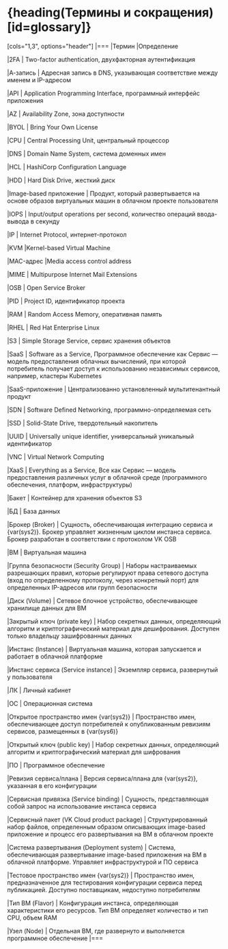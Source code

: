 # {heading(Термины и сокращения)[id=glossary]}

[cols="1,3", options="header"]
|===
|Термин
|Определение

|2FA
|
Two-factor authentication, двухфакторная аутентификация

|А-запись
|
Адресная запись в DNS, указывающая соответствие между именем и IP-адресом

|API
|
Application Programming Interface, программный интерфейс приложения

|AZ
|
Availability Zone, зона доступности

|BYOL
|
Bring Your Own License

|CPU
|
Central Processing Unit, центральный процессор

|DNS
|
Domain Name System, система доменных имен

|HCL
|
HashiCorp Configuration Language

|HDD
|
Hard Disk Drive, жесткий диск

|Image-based приложение
|
Продукт, который развертывается на основе образов виртуальных машин в облачном проекте пользователя

|IOPS
|
Input/output operations per second, количество операций ввода-вывода в секунду

|IP
|
Internet Protocol, интернет-протокол

|KVM
|Kernel-based Virtual Machine

|MAC-адрес
|Media access control address

|MIME
|
Multipurpose Internet Mail Extensions

|OSB
|
Open Service Broker

|PID
|
Project ID, идентификатор проекта

|RAM
|
Random Access Memory, оперативная память

|RHEL
|
Red Hat Enterprise Linux

|S3
|
Simple Storage Service, сервис хранения объектов

|SaaS
|
Software as a Service, Программное обеспечение как Сервис — модель предоставления облачных вычислений, при которой потребитель получает доступ к использованию независимых сервисов, например, кластеры Kubernetes

|SaaS-приложение
|
Централизованно установленный мультитенантный продукт

|SDN
|
Software Defined Networking, программно-определяемая сеть

|SSD
|
Solid-State Drive, твердотельный накопитель

|UUID
|
Universally unique identifier, универсальный уникальный идентификатор

|VNC
|
Virtual Network Computing

|XaaS
|
Everything as a Service, Все как Сервис — модель предоставления различных услуг в облачной среде (программного обеспечения, платформ, инфраструктуры)

|Бакет
|
Контейнер для хранения объектов S3

|БД
|
База данных

|Брокер (Broker)
|
Сущность, обеспечивающая интеграцию сервиса и {var(sys2)}. Брокер управляет жизненным циклом инстанса сервиса. Брокер разработан в соответствии с протоколом VK OSB

|ВМ
|
Виртуальная машина

|Группа безопасности (Security Group)
|
Наборы настраиваемых разрешающих правил, которые регулируют права сетевого доступа (вход по определенному протоколу, через конкретный порт) для определенных IP-адресов или групп безопасности

|Диск (Volume)
|
Сетевое блочное устройство, обеспечивающее хранилище данных для ВМ

|Закрытый ключ (private key)
|
Набор секретных данных, определяющий алгоритм и криптографический материал для дешифрования. Доступен только владельцу зашифрованных данных

|Инстанс (Instance)
|
Виртуальная машина, которая запускается и работает в облачной платформе

|Инстанс сервиса (Service instance)
|
Экземпляр сервиса, развернутый у пользователя

|ЛК
|
Личный кабинет

|ОС
|
Операционная система

|Открытое пространство имен {var(sys2)}
|
Пространство имен, обеспечивающее доступ потребителей к опубликованным ревизиям сервисов, размещенных в {var(sys6)}

|Открытый ключ (public key)
|
Набор секретных данных, определяющий алгоритм и криптографический материал для шифрования

|ПО
|
Программное обеспечение

|Ревизия сервиса/плана
|
Версия сервиса/плана для {var(sys2)}, указанная в его конфигурации

|Сервисная привязка (Service binding)
|
Сущность, представляющая собой запрос на использование инстанса сервиса

|Сервисный пакет (VK Cloud product package)
|
Структурированный набор файлов, определенным образом описывающих image-based приложение и процесс его развертывания на ВМ в облачном проекте

|Система развертывания (Deployment system)
|
Система, обеспечивающая развертывание image-based приложения на ВМ в облачной платформе. Управляет инфраструктурой и ПО сервиса

|Тестовое пространство имен {var(sys2)}
|
Пространство имен, предназначенное для тестирования конфигурации сервиса перед публикацией. Доступно поставщикам, недоступно потребителям

|Тип ВМ (Flavor)
|
Конфигурация инстанса, определяющая характеристики его ресурсов. Тип ВМ определяет количество и тип CPU, объем RAM

|Узел (Node)
|
Отдельная ВМ, где развернуто и выполняется программное обеспечение
|===

